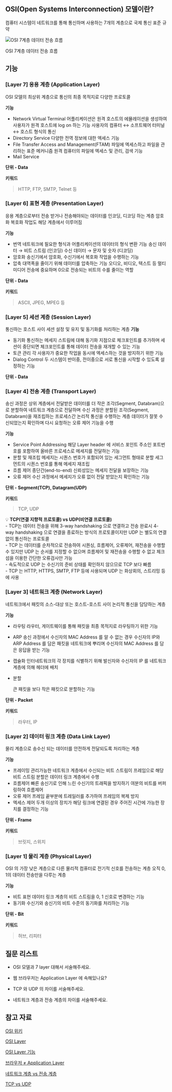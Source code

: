 ## OSI(Open Systems Interconnection) 모델이란?

컴퓨터 시스템이 네트워크를 통해 통신하며 사용하는 7개의 계층으로 국제 통신 표준 규약

![OSI 7계층 데이터 전송 흐름](https://user-images.githubusercontent.com/74395748/147263985-fd2fdc25-c8a9-4ee0-a121-8976d37da4b3.png)

OSI 7계층 데이터 전송 흐름

## 기능

### [**Layer 7] 응용 계층 (Application Layer)**

OSI 모델의 최상위 계층으로 통신의 최종 목적지로 다양한 프로토콜

**기능**

- Network Virtual Terminal
어플리케이션은 원격 호스트의 에뮬레이션을 생성하여 사용자가 원격 호스트에 log on 하는 기능
사용자의 컴퓨터 ↔ 소프트웨어 터미널 ↔ 호스트 형식의 통신
- Directory Service
다양한 전역 정보에 대한 엑세스 기능
- File Transfer Access and Management(FTAM)
파일에 엑세스하고 파일을 관리하는 표준 메커니즘
원격 컴퓨터의 파일에 엑세스 및 관리, 검색 기능
- Mail Service

**단위 - Data**

**키워드**

> HTTP, FTP, SMTP, Telnet 등
> 

### [Layer 6] 표현 계층 (Presentation Layer)

응용 계층으로부터 전송 받거나 전송해야되는 데이터를 인코딩, 디코딩 하는 계층
암호화 복호화 작업도 해당 계층에서 이루어짐

**기능**

- 번역
네트워크에 필요한 형식과 어플리케이션의 데이터의 형식 변환 기능
송신 데이터 → 비트 스트림 (인코딩)
수신 데이터 → 문자 및 숫자 (디코딩)
- 암호화
송신기에서 암호화, 수신기에서 복호화 작업을 수행하는 기능
- 압축
대역폭을 줄이기 위해 데이터를 압축하는 기능
오디오, 비디오, 텍스트 등 멀티미디어 전송에 중요하며 0으로 전송되는 비트의 수를 줄이는 역할

**단위 - Data**

**키워드**

> ASCII, JPEG, MPEG 등
> 

### [Layer 5] 세션 계층 (Session Layer)

통신하는 호스트 사이 세션 설정 및 유지 및 동기화를 처리하는 계층
**기능**

- 동기화
통신하는 메세지 스트림에 대해 동기화 지점으로 체크포인트를 추가하며 세션이 중단되면 체크포인트를 통해 데이터 전송을 재개할 수 있는 기능
- 토큰 관리
각 사용자가 중요한 작업을 동시에 엑세스하는 것을 방지하기 위한 기능
- Dialog Control
두 시스템이 반이중, 전이중으로 서로 통신을 시작할 수 있도록 설정하는 기능

**단위 - Data**

### [Layer 4] 전송 계층 (Transport Layer)

송신 과정은 상위 계층에서 전달받은 데이터를 더 작은 조각(Segment, Databram)으로 분할하여 네트워크 계층으로 전달하며 수신 과정은 분할된 조각(Segment, Databram)을 재조립하는 프로세스간 논리적 통신을 수행하는 계층
데이터가 잘못 수신되었는지 확인하며 다시 요청하는 오류 제어 기능을 수행

**기능**

- Service Point Addressing
해당 Layer header 에 서비스 포인트 주소인 포트번호를 포함하여 올바른 프로세스로 메세지를 전달하는 기능
- 분할 및 재조립
메세지는 시퀀스 번호가 포함되어 있는 세그먼트 형태로 분할
세그먼트의 시퀀스 번호를 통해 메세지 재조립
- 흐름 제어
종단간(end-to-end) 신뢰성있는 메세지 전달을 보장하는 기능
- 오류 제어
수신 과정에서 메세지가 오류 없이 전달 받았는지 확인하는 기능

**단위 - Segment(TCP), Datagram(UDP)**

**키워드**

> TCP, UDP

<aside>
  💡 <strong>TCP(연결 지향적 프로토콜) vs UDP(비연결 프로토콜)</strong> <br>
  - TCP는 데이터 전송을 위해 3-way handshaking 으로 연결하고 전송 완료시 4-way handshaking 으로 연결을 종료하는 방식의 프로토콜이지만 UDP 는 별도의 연결 없이 통신하는 프로토콜<br>
  - TCP 는 데이터를 순차적으로 전송하여 시퀀싱, 흐름제어, 오류제어, 재전송을 수행할 수 있지만 UDP 는 순서를 지정할 수 없으며 흐름제어 및 재전송을 수행할 수 없고 체크섬을 이용한 간단한 오류검사만 가능<br>
  - 속도적으로 UDP 는 수신기의 준비 상태를 확인하지 않으므로 TCP 보다 빠름<br>
  - TCP 는 HTTP, HTTPS, SMTP, FTP 등에 사용되며 UDP 는 화상회의, 스트리밍 등에 사용

</aside>

### [Layer 3] 네트워크 계층 (Network Layer)

네트워크에서 패킷의 소스-대상 또는 호스트-호스트 사이 논리적 통신을 담당하는 계층

**기능**

- 라우팅
라우터, 게이트웨이를 통해 패킷을 최종 목적지로 라우팅하기 위한 기능
- ARP
송신 과정에서 수신자의 MAC Address 를 알 수 없는 경우 수신자의 IP와 ARP Address 를 담은 패킷을 네트워크에 뿌리며 수신자의 MAC Address 를 담은 응답을 받는 기능
- 캡슐화
인터네트워크의 각 장치를 식별하기 위해 발신자와 수신자의 IP 를 네트워크 계층에 의해 헤더에 배치
- 분할
    
    큰 패킷을 보다 작은 패킷으로 분할하는 기능
    

**단위 - Packet**

**키워드**

> 라우터, IP
> 

### [Layer 2] 데이터 링크 계층 (Data Link Layer)

물리 계층으로 송수신 되는 데이터를 안전하게 전달되도록 처리하는 계층

**기능**

- 프레이밍
관리가능한 네트워크 계층에서 수신되는 비트 스트림이 프레임으로 해당 비트 스트림 분할은 데이터 링크 계층에서 수행
- 흐름제어
빠른 송신기로 인해 느린 수신기의 트래픽을 방지하기 여분의 비트를 버퍼링하여 흐름제어
- 오류 제어
프레임 끝부분에 트레일러를 추가하여 프레임의 복제 방지
- 엑세스 제어
두개 이상의 장치가 해당 링크에 연결된 경우 주어진 시간에 가능한 장치를 결정하는 기능

**단위 - Frame**

**키워드**

> 브릿지, 스위치
> 

### [Layer 1] 물리 계층 (Physical Layer)

OSI 의 가장 낮은 계층으로 다른 물리적 컴퓨터로 전기적 신호를 전송하는 계층
오직 0, 1의 데이터 전송만을 다루는 계층

**기능**

- 비트 표현
데이터 링크 계층의 비트 스트림을 0, 1 신호로 변경하는 기능
- 동기화
수신기와 송신기의 비트 수준의 동기화를 처리하는 기능

**단위 - Bit**

**키워드**

> 허브, 리피터
> 

## 질문 리스트

- OSI 모델과 7 layer 대해서 서술해주세요.
    
- 웹 브라우저는 Application Layer 에 속해있나요?
    
- TCP 와 UDP 의 차이를 서술해주세요.

- 네트워크 계층과 전송 계층의 차이를 서술해주세요.
    

## 참고 자료

[OSI 위키](http://wiki.hash.kr/index.php/OSI_7_%EA%B3%84%EC%B8%B5)

[OSI Layer](https://www.geeksforgeeks.org/layers-of-osi-model/)

[OSI Layer 기능](https://www.studytonight.com/computer-networks/osi-model-application-layer)

[브라우저 ≠ Application Layer](https://www.quora.com/What-do-you-mean-by-an-application-layer-in-networking)

[네트워크 계층 vs 전송 계층](https://the-brain-of-sic2.tistory.com/51)

[TCP vs UDP](https://www.lifesize.com/en/blog/tcp-vs-udp/)
